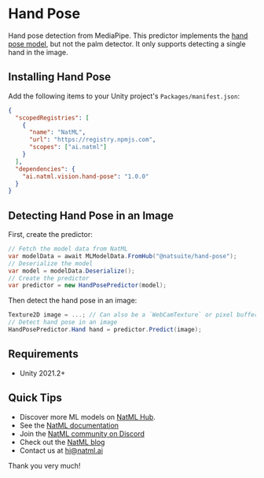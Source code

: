 # Hand Pose
Hand pose detection from MediaPipe. This predictor implements the [hand pose model](https://google.github.io/mediapipe/solutions/hands.html), but not the palm detector. It only supports detecting a single hand in the image.

## Installing Hand Pose
Add the following items to your Unity project's `Packages/manifest.json`:
```json
{
  "scopedRegistries": [
    {
      "name": "NatML",
      "url": "https://registry.npmjs.com",
      "scopes": ["ai.natml"]
    }
  ],
  "dependencies": {
    "ai.natml.vision.hand-pose": "1.0.0"
  }
}
```

## Detecting Hand Pose in an Image
First, create the predictor:
```csharp
// Fetch the model data from NatML
var modelData = await MLModelData.FromHub("@natsuite/hand-pose");
// Deserialize the model
var model = modelData.Deserialize();
// Create the predictor
var predictor = new HandPosePredictor(model);
```

Then detect the hand pose in an image:
```csharp
Texture2D image = ...; // Can also be a `WebCamTexture` or pixel buffer
// Detect hand pose in an image
HandPosePredictor.Hand hand = predictor.Predict(image);
```

## Requirements
- Unity 2021.2+

## Quick Tips
- Discover more ML models on [NatML Hub](https://hub.natml.ai).
- See the [NatML documentation](https://docs.natml.ai/unity)
- Join the [NatML community on Discord](https://hub.natml.ai/community)
- Check out the [NatML blog](https://blog.natml.ai)
- Contact us at [hi@natml.ai](mailto:hi@natml.ai)

Thank you very much!